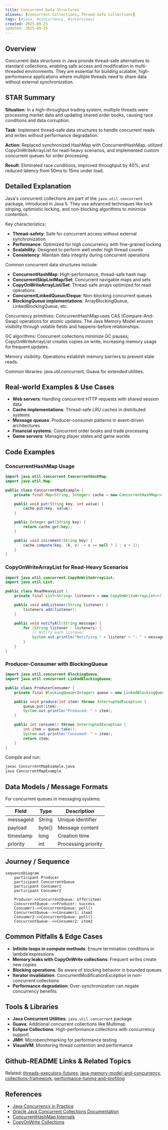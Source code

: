 ```yaml
---
title: Concurrent Data Structures
aliases: [Concurrent Collections, Thread-Safe Collections]
tags: [#java, #concurrency, #interviews]
created: 2025-09-25
updated: 2025-09-25
---
```


## Overview
Concurrent data structures in Java provide thread-safe alternatives to standard collections, enabling safe access and modification in multi-threaded environments. They are essential for building scalable, high-performance applications where multiple threads need to share data without external synchronization.

## STAR Summary
**Situation**: In a high-throughput trading system, multiple threads were processing market data and updating shared order books, causing race conditions and data corruption.

**Task**: Implement thread-safe data structures to handle concurrent reads and writes without performance degradation.

**Action**: Replaced synchronized HashMap with ConcurrentHashMap, utilized CopyOnWriteArrayList for read-heavy scenarios, and implemented custom concurrent queues for order processing.

**Result**: Eliminated race conditions, improved throughput by 40%, and reduced latency from 50ms to 15ms under load.

## Detailed Explanation
Java's concurrent collections are part of the `java.util.concurrent` package, introduced in Java 5. They use advanced techniques like lock striping, optimistic locking, and non-blocking algorithms to minimize contention.

Key characteristics:
- **Thread-safety**: Safe for concurrent access without external synchronization
- **Performance**: Optimized for high concurrency with fine-grained locking
- **Scalability**: Designed to perform well under high thread counts
- **Consistency**: Maintain data integrity during concurrent operations

Common concurrent data structures include:
- **ConcurrentHashMap**: High-performance, thread-safe hash map
- **ConcurrentSkipListMap/Set**: Concurrent navigable maps and sets
- **CopyOnWriteArrayList/Set**: Thread-safe arrays optimized for read operations
- **ConcurrentLinkedQueue/Deque**: Non-blocking concurrent queues
- **BlockingQueue implementations**: ArrayBlockingQueue, LinkedBlockingQueue, etc.

Concurrency primitives: ConcurrentHashMap uses CAS (Compare-And-Swap) operations for atomic updates. The Java Memory Model ensures visibility through volatile fields and happens-before relationships.

GC algorithms: Concurrent collections minimize GC pauses; CopyOnWriteArrayList creates copies on write, increasing memory usage for frequent updates.

Memory visibility: Operations establish memory barriers to prevent stale reads.

Common libraries: java.util.concurrent, Guava for extended utilities.

## Real-world Examples & Use Cases
- **Web servers**: Handling concurrent HTTP requests with shared session data
- **Cache implementations**: Thread-safe LRU caches in distributed systems
- **Message queues**: Producer-consumer patterns in event-driven architectures
- **Financial systems**: Concurrent order books and trade processing
- **Game servers**: Managing player states and game worlds

## Code Examples
### ConcurrentHashMap Usage
```java
import java.util.concurrent.ConcurrentHashMap;
import java.util.Map;

public class ConcurrentMapExample {
    private final Map<String, Integer> cache = new ConcurrentHashMap<>();

    public void put(String key, int value) {
        cache.put(key, value);
    }

    public Integer get(String key) {
        return cache.get(key);
    }

    public void increment(String key) {
        cache.compute(key, (k, v) -> v == null ? 1 : v + 1);
    }
}
```

### CopyOnWriteArrayList for Read-Heavy Scenarios
```java
import java.util.concurrent.CopyOnWriteArrayList;
import java.util.List;

public class ReadHeavyList {
    private final List<String> listeners = new CopyOnWriteArrayList<>();

    public void addListener(String listener) {
        listeners.add(listener);
    }

    public void notifyAll(String message) {
        for (String listener : listeners) {
            // Notify each listener
            System.out.println("Notifying " + listener + ": " + message);
        }
    }
}
```

### Producer-Consumer with BlockingQueue
```java
import java.util.concurrent.BlockingQueue;
import java.util.concurrent.LinkedBlockingQueue;

public class ProducerConsumer {
    private final BlockingQueue<Integer> queue = new LinkedBlockingQueue<>(10);

    public void produce(int item) throws InterruptedException {
        queue.put(item);
        System.out.println("Produced: " + item);
    }

    public int consume() throws InterruptedException {
        int item = queue.take();
        System.out.println("Consumed: " + item);
        return item;
    }
}
```

Compile and run:
```bash
javac ConcurrentMapExample.java
java ConcurrentMapExample
```

## Data Models / Message Formats
For concurrent queues in messaging systems:

| Field | Type | Description |
|-------|------|-------------|
| messageId | String | Unique identifier |
| payload | byte[] | Message content |
| timestamp | long | Creation time |
| priority | int | Processing priority |

## Journey / Sequence
```mermaid
sequenceDiagram
    participant Producer
    participant ConcurrentQueue
    participant Consumer1
    participant Consumer2

    Producer->>ConcurrentQueue: offer(item)
    ConcurrentQueue-->>Producer: success
    Consumer1->>ConcurrentQueue: poll()
    ConcurrentQueue-->>Consumer1: item1
    Consumer2->>ConcurrentQueue: poll()
    ConcurrentQueue-->>Consumer2: item2
```

## Common Pitfalls & Edge Cases
- **Infinite loops in compute methods**: Ensure termination conditions in lambda expressions
- **Memory leaks with CopyOnWrite collections**: Frequent writes create new copies
- **Blocking operations**: Be aware of blocking behavior in bounded queues
- **Iterator invalidation**: ConcurrentModificationException in non-concurrent collections
- **Performance degradation**: Over-synchronization can negate concurrency benefits

## Tools & Libraries
- **Java Concurrent Utilities**: `java.util.concurrent` package
- **Guava**: Additional concurrent collections like Multimap
- **Eclipse Collections**: High-performance collections with concurrency support
- **JMH**: Microbenchmarking for performance testing
- **VisualVM**: Monitoring thread contention and performance

## Github-README Links & Related Topics
Related: [threads-executors-futures](../threads-executors-futures/README.md), [java-memory-model-and-concurrency](../java-memory-model-and-concurrency/README.md), [collections-framework](../collections-framework/README.md), [performance-tuning-and-profiling](../performance-tuning-and-profiling/README.md)

## References
- [Java Concurrency in Practice](https://www.amazon.com/Java-Concurrency-Practice-Brian-Goetz/dp/0321349601)
- [Oracle Java Concurrent Collections Documentation](https://docs.oracle.com/javase/8/docs/api/java/util/concurrent/package-summary.html)
- [ConcurrentHashMap Internals](https://www.baeldung.com/java-concurrent-hashmap)
- [CopyOnWrite Collections](https://www.baeldung.com/java-copy-on-write-arraylist)